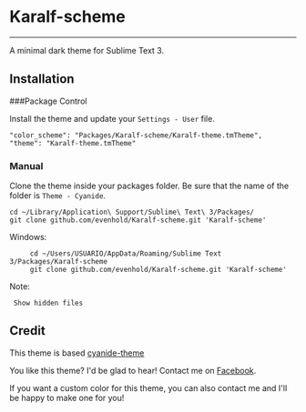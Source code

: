 Karalf-scheme
=============

------------------------------------------------------------------------
        
A minimal dark theme for Sublime Text 3.

Installation
------------------------------------------------------------------------

###Package Control

Install the theme and update your `Settings - User` file.

    "color_scheme": "Packages/Karalf-scheme/Karalf-theme.tmTheme",
    "theme": "Karalf-theme.tmTheme"

### Manual

Clone the theme inside your packages folder. Be sure that the name of the folder is `Theme - Cyanide`.

    cd ~/Library/Application\ Support/Sublime\ Text\ 3/Packages/
    git clone github.com/evenhold/Karalf-scheme.git 'Karalf-scheme'

Windows:
   
         cd ~/Users/USUARIO/AppData/Roaming/Sublime Text 3/Packages/Karalf-scheme
         git clone github.com/evenhold/Karalf-scheme.git 'Karalf-scheme'
      

Note:

     Show hidden files

Credit
------------------------------------------------------------------------

This theme is based  [cyanide-theme](https://github.com/lefoy/cyanide-theme)

You like this theme? I'd be glad to hear! Contact me on [Facebook](https://www.facebook.com/evenhold).

If you want a custom color for this theme, you can also contact me and I'll be happy to make one for you!

